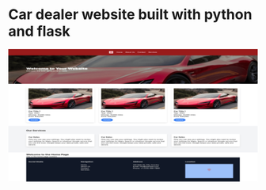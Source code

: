 # Car dealer website  built with python and flask

![alt text](https://github.com/emabistar/flask_website/blob/main/webcar-1.png?raw=true)
